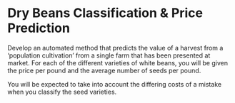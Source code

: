 # Dry Beans Classification & Price Prediction

Develop an automated method that predicts the value of a harvest from a ‘population cultivation’ from a single farm that has been presented at market. For each of the different varieties of white beans, you will be given the price per pound and the average number of seeds per pound.

You will be expected to take into account the differing costs of a mistake when you classify the seed varieties.
